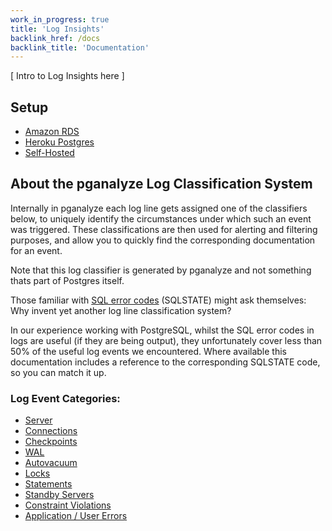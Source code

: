 ```yaml
---
work_in_progress: true
title: 'Log Insights'
backlink_href: /docs
backlink_title: 'Documentation'
---
```


[ Intro to Log Insights here ]

## Setup

* [Amazon RDS](/docs/log-insights/install-amazon-rds)
* [Heroku Postgres](/docs/log-insights/install-heroku-postgres)
* [Self-Hosted](/docs/log-insights/install-self-hosted)

## About the pganalyze Log Classification System

Internally in pganalyze each log line gets assigned one of the classifiers below, to uniquely identify the circumstances under which such an event was triggered. These classifications are then used for alerting and filtering purposes, and allow you to quickly find the corresponding documentation for an event.

Note that this log classifier is generated by pganalyze and not something thats part of Postgres itself.

Those familiar with [SQL error codes](https://www.postgresql.org/docs/current/static/errcodes-appendix.html) (SQLSTATE) might ask themselves: Why invent yet another log line classification system?

In our experience working with PostgreSQL, whilst the SQL error codes in logs are useful (if they are being output), they unfortunately cover less than 50% of the useful log events we encountered. Where available this documentation includes a reference to the corresponding SQLSTATE code, so you can match it up.

### Log Event Categories:

* [Server](/docs/log-insights/server)
* [Connections](/docs/log-insights/connections)
* [Checkpoints](/docs/log-insights/checkpoints)
* [WAL](/docs/log-insights/wal)
* [Autovacuum](/docs/log-insights/autovacuum)
* [Locks](/docs/log-insights/locks)
* [Statements](/docs/log-insights/statements)
* [Standby Servers](/docs/log-insights/standby)
* [Constraint Violations](/docs/log-insights/constraint-violations)
* [Application / User Errors](/docs/log-insights/app-errors)
